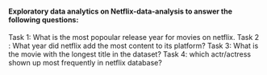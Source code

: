 #### Exploratory data analytics on Netflix-data-analysis to answer the following questions: 
 Task 1: What is the most popoular release year for movies on netflix.
 Task 2 : What year did netflix add the most content to its platform?
 Task 3: What is the movie with the longest title in the dataset?
 Task 4: which actr/actress shown up most frequently in netflix database?
